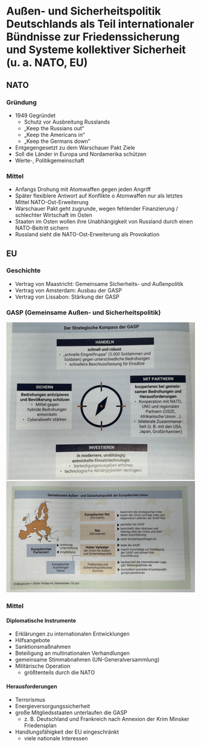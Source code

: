 # Außen- und Sicherheitspolitik Deutschlands als Teil internationaler Bündnisse zur Friedenssicherung und Systeme kollektiver Sicherheit (u. a. NATO, EU)

## NATO

### Gründung

- 1949 Gegründet
  - Schutz vor Ausbreitung Russlands
  - „Keep the Russians out“
  - „Keep the Americans in“
  - „Keep the Germans down“
- Entgegengesetzt zu dem Warschauer Pakt
  Ziele
- Soll die Länder in Europa und Nordamerika schützen
- Werte-, Politikgemeinschaft

### Mittel

- Anfangs Drohung mit Atomwaffen gegen jeden Angriff
- Später flexiblere Antwort auf Konflikte
  o Atomwaffen nur als letztes Mittel
  NATO-Ost-Erweiterung
- Warschauer Pakt geht zugrunde, wegen fehlender Finanzierung / schlechter Wirtschaft im Osten
- Staaten im Osten wollen ihre Unabhängigkeit von Russland durch einen NATO-Beitritt sichern
- Russland sieht die NATO-Ost-Erweiterung als Provokation

## EU

### Geschichte

- Vertrag von Maastricht: Gemeinsame Sicherheits- und Außenpolitik
- Vertrag von Amsterdam: Ausbau der GASP
- Vertrag von Lissabon: Stärkung der GASP

### GASP (Gemeinsame Außen- und Sicherheitspolitik)

<img src="../../../images/GASPKompass.jpg" width="500">

<img src="../../../images/GASP.jpg" width="500">

### Mittel

#### Diplomatische Instrumente

- Erklärungen zu internationalen Entwicklungen
- Hilfsangebote
- Sanktionsmaßnahmen
- Beteiligung an multinationalen Verhandlungen
- gemeinsame Stimmabnahmen (UN-Generalversammlung)
- Militärische Operation
  - größtenteils durch die NATO

#### Herausforderungen

- Terrorismus
- Energieversorgungssicherheit
- große Mitgliedsstaaten unterlaufen die GASP
  - z. B. Deutschland und Frankreich nach Annexion der Krim Minsker Friedensplan
- Handlungsfähigkeit der EU eingeschränkt
  - viele nationale Interessen
